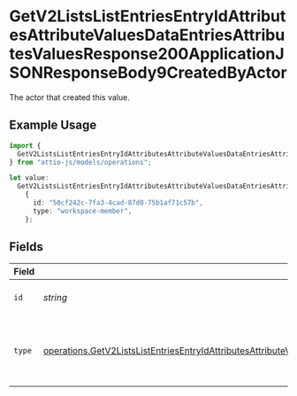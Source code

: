 # GetV2ListsListEntriesEntryIdAttributesAttributeValuesDataEntriesAttributesValuesResponse200ApplicationJSONResponseBody9CreatedByActor

The actor that created this value.

## Example Usage

```typescript
import {
  GetV2ListsListEntriesEntryIdAttributesAttributeValuesDataEntriesAttributesValuesResponse200ApplicationJSONResponseBody9CreatedByActor,
} from "attio-js/models/operations";

let value:
  GetV2ListsListEntriesEntryIdAttributesAttributeValuesDataEntriesAttributesValuesResponse200ApplicationJSONResponseBody9CreatedByActor =
    {
      id: "50cf242c-7fa3-4cad-87d0-75b1af71c57b",
      type: "workspace-member",
    };
```

## Fields

| Field                                                                                                                                                                                                                                                                                            | Type                                                                                                                                                                                                                                                                                             | Required                                                                                                                                                                                                                                                                                         | Description                                                                                                                                                                                                                                                                                      |
| ------------------------------------------------------------------------------------------------------------------------------------------------------------------------------------------------------------------------------------------------------------------------------------------------ | ------------------------------------------------------------------------------------------------------------------------------------------------------------------------------------------------------------------------------------------------------------------------------------------------ | ------------------------------------------------------------------------------------------------------------------------------------------------------------------------------------------------------------------------------------------------------------------------------------------------ | ------------------------------------------------------------------------------------------------------------------------------------------------------------------------------------------------------------------------------------------------------------------------------------------------ |
| `id`                                                                                                                                                                                                                                                                                             | *string*                                                                                                                                                                                                                                                                                         | :heavy_minus_sign:                                                                                                                                                                                                                                                                               | An ID to identify the actor.                                                                                                                                                                                                                                                                     |
| `type`                                                                                                                                                                                                                                                                                           | [operations.GetV2ListsListEntriesEntryIdAttributesAttributeValuesDataEntriesAttributesValuesResponse200ApplicationJSONResponseBody9Type](../../models/operations/getv2listslistentriesentryidattributesattributevaluesdataentriesattributesvaluesresponse200applicationjsonresponsebody9type.md) | :heavy_minus_sign:                                                                                                                                                                                                                                                                               | The type of actor. [Read more information on actor types here](/docs/actors).                                                                                                                                                                                                                    |